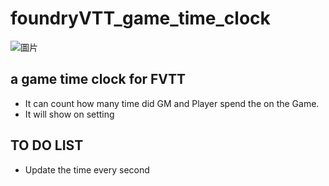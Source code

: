 # foundryVTT_game_time_clock
![圖片](https://user-images.githubusercontent.com/23254376/111684808-2393e680-8862-11eb-93a2-baa2e08fd668.png)

## a game time clock for FVTT
- It can count how many time did GM and Player spend the on the Game.
- It will show on setting
## TO DO LIST
- Update the time every second
